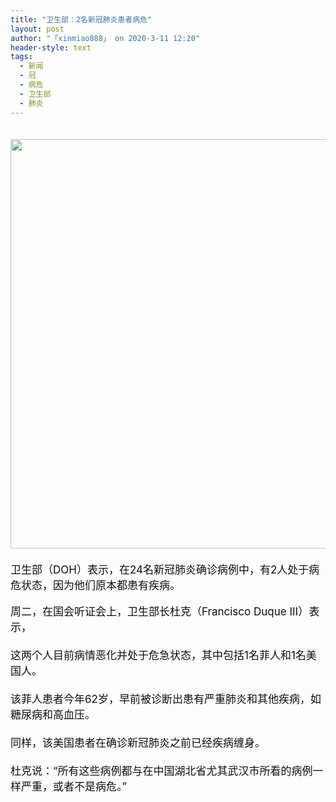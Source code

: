 ```yaml
---
title: "卫生部：2名新冠肺炎患者病危"
layout: post
author: "「xinmiao888」 on 2020-3-11 12:20"
header-style: text
tags:
  - 新闻
  - 冠
  - 病危
  - 卫生部
  - 肺炎
---
```


<head></head>
<body>
 <div align="left"> 
  <font style="color:rgb(16, 15, 15)"><font face="-apple-system-font, BlinkMacSystemFont, &amp;quot"><font style="font-size:17px"><br> </font></font></font> 
 </div> 
 <div align="left"> 
  <font style="color:rgb(16, 15, 15)"><font face="-apple-system-font, BlinkMacSystemFont, &amp;quot"><font style="font-size:17px"> 
     <ignore_js_op> 
      <img aid="1340758" src="https://bbs.boniu123.cc/data/attachment/forum/202003/11/105740d2dl4ws6min6uwkw.png" zoomfile="data/attachment/forum/202003/11/105740d2dl4ws6min6uwkw.png" file="data/attachment/forum/202003/11/105740d2dl4ws6min6uwkw.png" width="655" inpost="1"> 
      <div class="tip tip_4 aimg_tip" id="aimg_1340758_menu" style="position: absolute; display: none" disautofocus="true"> 
       <div class="xs0"> 
        <p><strong>发言人.png</strong> <em class="xg1">(255.97 KB, 下载次数: 0)</em></p> 
        <p> <a href="forum.php?mod=attachment&amp;aid=MTM0MDc1OHw4YjA0ZGY2NnwxNTgzOTA4MTE1fDB8NTc3ODQw&amp;nothumb=yes" target="_blank">下载附件</a> &nbsp;<a href="javascript:;" onclick="showWindow(this.id, this.getAttribute('url'), 'get', 0);" id="savephoto_1340758" url="home.php?mod=spacecp&amp;ac=album&amp;op=saveforumphoto&amp;aid=1340758&amp;handlekey=savephoto_1340758">保存到相册</a> </p> 
        <p class="xg1 y"><span title="2020-3-11 10:57">3&nbsp;小时前</span> 上传</p> 
       </div> 
       <div class="tip_horn"></div> 
      </div> 
     </ignore_js_op> </font></font></font> 
 </div> 
 <div align="left"> 
  <font style="color:rgb(16, 15, 15)"><font face="-apple-system-font, BlinkMacSystemFont, &amp;quot"><font style="font-size:17px"><br> </font></font></font> 
 </div> 
 <div align="left"> 
  <font style="color:rgb(16, 15, 15)"><font face="-apple-system-font, BlinkMacSystemFont, &amp;quot"><font style="font-size:17px">卫生部（DOH）表示，在24名新冠肺炎确诊病例中，有2人处于病危状态，因为他们原本都患有疾病。<br> </font></font></font> 
 </div>
 <br> 
 <div align="left"> 
  <font style="color:rgb(16, 15, 15)"><font face="-apple-system-font, BlinkMacSystemFont, &amp;quot"><font style="font-size:17px">周二，在国会听证会上，卫生部长杜克（Francisco Duque III）表示，</font></font></font> 
 </div> 
 <div align="left"> 
  <font style="color:rgb(16, 15, 15)"><font face="-apple-system-font, BlinkMacSystemFont, &amp;quot"><font style="font-size:17px"><br> </font></font></font> 
 </div> 
 <div align="left"> 
  <font style="color:rgb(16, 15, 15)"><font face="-apple-system-font, BlinkMacSystemFont, &amp;quot"><font style="font-size:17px">这两个人目前病情恶化并处于危急状态，其中包括1名菲人和1名美国人。<br> </font></font></font> 
 </div> 
 <div align="left"> 
  <font style="color:rgb(16, 15, 15)"><font face="-apple-system-font, BlinkMacSystemFont, &amp;quot"><font style="font-size:17px"><br> </font></font></font> 
 </div> 
 <div align="left"> 
  <font style="color:rgb(16, 15, 15)"><font face="-apple-system-font, BlinkMacSystemFont, &amp;quot"><font style="font-size:17px">该菲人患者今年62岁，早前被诊断出患有严重肺炎和其他疾病，如糖尿病和高血压。<br> </font></font></font> 
 </div> 
 <div align="left"> 
  <font style="color:rgb(16, 15, 15)"><font face="-apple-system-font, BlinkMacSystemFont, &amp;quot"><font style="font-size:17px"><br> </font></font></font> 
 </div> 
 <div align="left"> 
  <font style="color:rgb(16, 15, 15)"><font face="-apple-system-font, BlinkMacSystemFont, &amp;quot"><font style="font-size:17px">同样，该美国患者在确诊新冠肺炎之前已经疾病缠身。<br> </font></font></font> 
 </div> 
 <div align="left"> 
  <font style="color:rgb(16, 15, 15)"><font face="-apple-system-font, BlinkMacSystemFont, &amp;quot"><font style="font-size:17px"><br> </font></font></font> 
 </div> 
 <div align="left"> 
  <font style="color:rgb(16, 15, 15)"><font face="-apple-system-font, BlinkMacSystemFont, &amp;quot"><font style="font-size:17px">杜克说：“所有这些病例都与在中国湖北省尤其武汉市所看的病例一样严重，或者不是病危。”</font></font></font> 
 </div>
 <br>
</body>



